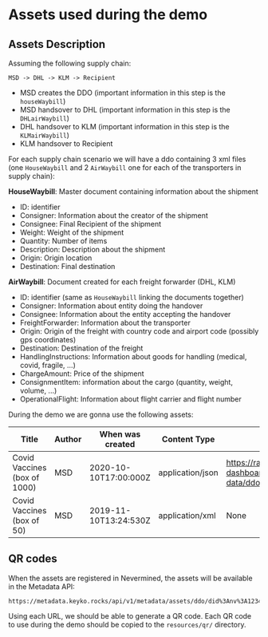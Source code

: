 # Assets used during the demo

## Assets Description

Assuming the following supply chain:
```
MSD -> DHL -> KLM -> Recipient
```
- MSD creates the DDO (important information in this step is the `houseWaybill`)
- MSD handsover to DHL (important information in this step is the `DHLairWaybill`)
- DHL handsover to KLM (important information in this step is the `KLMairWaybill`)
- KLM handsover to Recipient

For each supply chain scenario we will have a ddo containing 3 xml files (one `HouseWaybill` and 2 `AirWaybill` one for each of the transporters in supply chain):

**HouseWaybill**: Master document containing information about the shipment
- ID: identifier
- Consigner: Information about the creator of the shipment
- Consignee: Final Recipient of the shipment
- Weight: Weight of the shipment
- Quantity: Number of items
- Description: Description about the shipment
- Origin: Origin location
- Destination: Final destination

**AirWaybill**: Document created for each freight forwarder (DHL, KLM)
- ID: identifier (same as `HouseWaybill` linking the documents together)
- Consigner: Information about entity doing the handover
- Consignee: Information about the entity accepting the handover
- FreightForwarder: Information about the transporter
- Origin: Origin of the freight with country code and airport code (possibly gps coordinates)
- Destination: Destination of the freight
- HandlingInstructions: Information about goods for handling (medical, covid, fragile, ...)
- ChargeAmount: Price of the shipment
- ConsignmentItem: information about the cargo (quantity, weight, volume, ...)
- OperationalFlight: Information about flight carrier and flight number

During the demo we are gonna use the following assets:


Title                       | Author            | When was created      | Content Type      | Files
----------------------------|-------------------|-----------------------|-------------------|-----------------------
Covid Vaccines (box of 1000)  | MSD               | 2020-10-10T17:00:000Z | application/json   | https://raw.githubusercontent.com/keyko-io/odyssey-dashboard/2c72ef7baf8972f058803031f466e6f445bab114/resources/data/mock-data/ddo1.json          
Covid Vaccines (box of 50)  | MSD               | 2019-11-10T13:24:530Z | application/xml   | None         


## QR codes

When the assets are registered in Nevermined, the assets will be available in the Metadata API:

```
https://metadata.keyko.rocks/api/v1/metadata/assets/ddo/did%3Anv%3A1234
```

Using each URL, we should be able to generate a QR code. Each QR code to use during the demo
should be copied to the `resources/qr/` directory.
